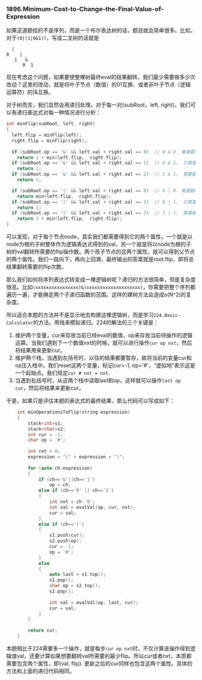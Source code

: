 ### 1896.Minimum-Cost-to-Change-the-Final-Value-of-Expression

如果这道题给的不是序列，而是一个布尔表达树的话，题目就会简单很多。比如，对于```(0|(1|0&1))```，写成二叉树的话就是
```
  |
0    |
   1   &
      0  1   
```
现在考虑这个问题，如果要使整棵树最终eval的结果翻转，我们最少需要做多少次改动？这里的改动，就是将叶子节点（数值）的01互换、或者非叶子节点（逻辑运算符）的|&互换。

对于树而言，我们显然会用递归处理。对于每一对{subRoot，left, right}，我们可以有递归表达式对每一种情况进行分析：
```cpp
int minFlip(subRoot, left, right)
{
  left.flip = minFlip(left);
  right.flip = minFlip(right);
  
  if (subRoot.op == '&' && left.val + right.val == 0)  // 0 & 0  需要翻转一个数字，再翻转逻辑符
    return 1 + min(left.flip,  right.flip);
  if (subRoot.op == '&' && left.val + right.val == 1)  // 0 & 1， 只需要翻转逻辑符
    return 1;
  if (subRoot.op == '&' && left.val + right.val == 2)  // 1 & 1， 需要翻一个数字
    return 1;  

  if (subRoot.op == '|' && left.val + right.val == 0)  // 0 | 0  需要翻转一个数字
    return min(left.flip,  right.flip);
  if (subRoot.op == '|' && left.val + right.val == 1)  // 0 | 1， 只需要翻转逻辑符
    return 1;
  if (subRoot.op == '|' && left.val + right.val == 2)  // 1 | 1， 需要翻一个数字，再翻转逻辑符
    return 1 + min(left.flip,  right.flip);  
}
```
可以发现，对于每个节点node，其实我们都需要得到它的两个属性，一个就是以node为根的子树整体作为逻辑表达式得到的val，另一个就是将以node为根的子树的val翻转所需要的flip操作数。两个孩子节点的这两个属性，就可以得到父节点的两个属性。我们一路向下，再向上回溯，最终输出的答案就是root.flip，即将总结果翻转需要的flip次数。

那么我们如何将序列表达式转变成一棵逻辑树呢？递归的方法很简单，但是复杂度很高。比如```(xxxxxxxxxxxxxxxx)&(xxxxxxxxxxxxxxxxxxxx)```，你需要把整个序列都遍历一遍，才能确定两个子递归函数的范围。这样的建树方法会造成o(N^2)的复杂度。

所以适合本题的方法并不是显示地去构建这棵逻辑树，而是学习```224.Basic-Calculator```的方法，用栈来模拟递归。224的解法的三个关键是：
1. 维护两个变量，cur来存放当前已经eval的数值，op来存放当前待操作的逻辑运算。当我们遇到下一个数值nxt的时候，就可以进行操作```cur op nxt```，然后将结果用来更新cur。
2. 维护两个栈，当遇到左括号时，以往的结果都要暂存，故将当前的变量cur和op压入栈中。我们reset这两个变量，标记cur=-1, op='#'，“虚拟地”表示这是一个起始点。我们规定```cur # nxt = nxt```.
3. 当遇到右括号时，从这两个栈中读取last和op，这样就可以操作```last op cur```，然后将结果来更新cur。

于是，如果只是评估本题的表达式的最终结果，那么代码可以写成如下：
```cpp
    int minOperationsToFlip(string expression) 
    {
        stack<int>s1;
        stack<char>s2;
        int cur = -1;
        char op = '#';
         
        int ret = 0;
        expression = "(" + expression + ")";
        
        for (auto ch:expression)
        {
            if (ch=='&'||ch=='|')
                op = ch;
            else if (ch=='0' || ch=='1')
            {
                int nxt = ch-'0';
                int val = evalVal(op, cur, nxt);
                cur = val;
            }
            else if (ch=='(')
            {                
                s1.push(cur);
                s2.push(op);
                cur = -1;
                op = '#';
            }
            else
            {
                auto last = s1.top();
                s1.pop();
                char op = s2.top();
                s2.pop();
                                
                int val = evalVal(op, last, cur);
                cur = val;
            }
        }
        
        return cur; 
    }
```    


本题相比于224需要多一个操作，就是每步```cur op nxt```时，不仅计算该操作得到逻辑值val，还要计算如果想要翻转val所需要的最少flip。所以cur或者nxt，本质都需要包含两个属性，即{val, flip}. 更新之后的cur同样也包含这两个属性。具体的方法和上面的递归代码相同。

